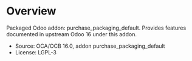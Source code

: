 # Overview

Packaged Odoo addon: purchase_packaging_default. Provides features documented in upstream Odoo 16 under this addon.

- Source: OCA/OCB 16.0, addon purchase_packaging_default
- License: LGPL-3
